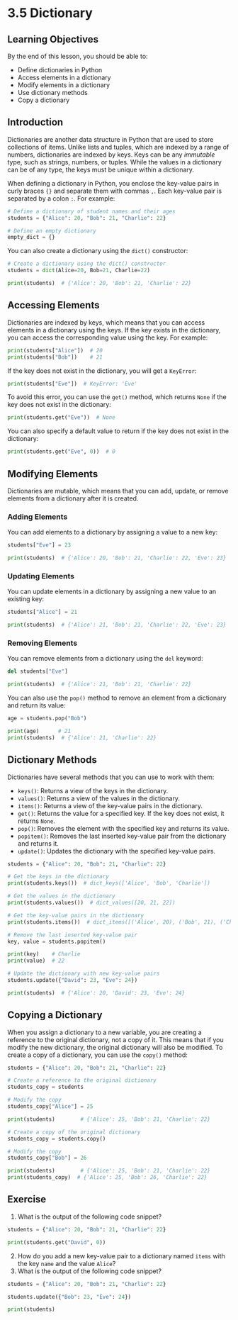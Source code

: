 # 3.5 Dictionary

## Learning Objectives

By the end of this lesson, you should be able to:

- Define dictionaries in Python
- Access elements in a dictionary
- Modify elements in a dictionary
- Use dictionary methods
- Copy a dictionary

## Introduction

Dictionaries are another data structure in Python that are used to store collections of items. Unlike lists and tuples, which are indexed by a range of numbers, dictionaries are indexed by keys. Keys can be any _immutable_ type, such as strings, numbers, or tuples. While the values in a dictionary can be of any type, the keys must be unique within a dictionary.

When defining a dictionary in Python, you enclose the key-value pairs in curly braces `{}` and separate them with commas `,`. Each key-value pair is separated by a colon `:`. For example:

```python
# Define a dictionary of student names and their ages
students = {"Alice": 20, "Bob": 21, "Charlie": 22}

# Define an empty dictionary
empty_dict = {}
```

You can also create a dictionary using the `dict()` constructor:

```python
# Create a dictionary using the dict() constructor
students = dict(Alice=20, Bob=21, Charlie=22)

print(students)  # {'Alice': 20, 'Bob': 21, 'Charlie': 22}
```

## Accessing Elements

Dictionaries are indexed by keys, which means that you can access elements in a dictionary using the keys. If the key exists in the dictionary, you can access the corresponding value using the key. For example:

```python
print(students["Alice"])  # 20
print(students["Bob"])    # 21
```

If the key does not exist in the dictionary, you will get a `KeyError`:

```python
print(students["Eve"])  # KeyError: 'Eve'
```

To avoid this error, you can use the `get()` method, which returns `None` if the key does not exist in the dictionary:

```python
print(students.get("Eve"))  # None
```

You can also specify a default value to return if the key does not exist in the dictionary:

```python
print(students.get("Eve", 0))  # 0
```

## Modifying Elements

Dictionaries are mutable, which means that you can add, update, or remove elements from a dictionary after it is created.

### Adding Elements

You can add elements to a dictionary by assigning a value to a new key:

```python
students["Eve"] = 23

print(students)  # {'Alice': 20, 'Bob': 21, 'Charlie': 22, 'Eve': 23}
```

### Updating Elements

You can update elements in a dictionary by assigning a new value to an existing key:

```python
students["Alice"] = 21

print(students)  # {'Alice': 21, 'Bob': 21, 'Charlie': 22, 'Eve': 23}
```

### Removing Elements

You can remove elements from a dictionary using the `del` keyword:

```python
del students["Eve"]

print(students)  # {'Alice': 21, 'Bob': 21, 'Charlie': 22}
```

You can also use the `pop()` method to remove an element from a dictionary and return its value:

```python
age = students.pop("Bob")

print(age)      # 21
print(students)  # {'Alice': 21, 'Charlie': 22}
```

## Dictionary Methods

Dictionaries have several methods that you can use to work with them:

- `keys()`: Returns a view of the keys in the dictionary.
- `values()`: Returns a view of the values in the dictionary.
- `items()`: Returns a view of the key-value pairs in the dictionary.
- `get()`: Returns the value for a specified key. If the key does not exist, it returns `None`.
- `pop()`: Removes the element with the specified key and returns its value.
- `popitem()`: Removes the last inserted key-value pair from the dictionary and returns it.
- `update()`: Updates the dictionary with the specified key-value pairs.

```python
students = {"Alice": 20, "Bob": 21, "Charlie": 22}

# Get the keys in the dictionary
print(students.keys())  # dict_keys(['Alice', 'Bob', 'Charlie'])

# Get the values in the dictionary
print(students.values())  # dict_values([20, 21, 22])

# Get the key-value pairs in the dictionary
print(students.items())  # dict_items([('Alice', 20), ('Bob', 21), ('Charlie', 22])

# Remove the last inserted key-value pair
key, value = students.popitem()

print(key)    # Charlie
print(value)  # 22

# Update the dictionary with new key-value pairs
students.update({"David": 23, "Eve": 24})

print(students)  # {'Alice': 20, 'David': 23, 'Eve': 24}
```

## Copying a Dictionary

When you assign a dictionary to a new variable, you are creating a reference to the original dictionary, not a copy of it. This means that if you modify the new dictionary, the original dictionary will also be modified. To create a copy of a dictionary, you can use the `copy()` method:

```python
students = {"Alice": 20, "Bob": 21, "Charlie": 22}

# Create a reference to the original dictionary
students_copy = students

# Modify the copy
students_copy["Alice"] = 25

print(students)        # {'Alice': 25, 'Bob': 21, 'Charlie': 22}

# Create a copy of the original dictionary
students_copy = students.copy()

# Modify the copy
students_copy["Bob"] = 26

print(students)        # {'Alice': 25, 'Bob': 21, 'Charlie': 22}
print(students_copy)  # {'Alice': 25, 'Bob': 26, 'Charlie': 22}
```

## Exercise

1. What is the output of the following code snippet?

```python
students = {"Alice": 20, "Bob": 21, "Charlie": 22}

print(students.get("David", 0))
```

2. How do you add a new key-value pair to a dictionary named `items` with the key `name` and the value `Alice`?
3. What is the output of the following code snippet?

```python
students = {"Alice": 20, "Bob": 21, "Charlie": 22}

students.update({"Bob": 23, "Eve": 24})

print(students)
```
